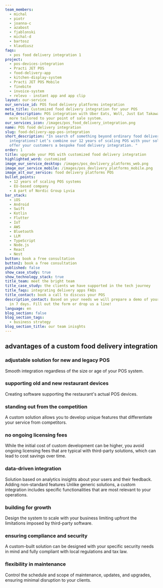 ```yaml
---
team_members:
  - michal
  - piotr
  - joanna-c
  - azabost
  - fjablonski
  - michal-d
  - bartosz
  - klaudiusz
faqs:
  - pos food delivery integration 1
project:
  - pos-devices-integration
  - Practi JET POS
  - food-delivery-app
  - kitchen-display-system
  - Practi JET POS Mobile
  - finebite
  - invoice-system
  - relevo - instant app and app clip
layout: our-service
our_service_id: POS food delivery platforms integration
meta_title: Customized food delivery integration for your POS
meta_description: POS integration with Uber Eats, Wolt, Just Eat Takaway and
  more tailored to your point of sale system.
our_services_icon: /images/pos_food_delivery_integration.png
name: POS food delivery integration
slug: food-delivery-app-pos-integration
short_description: "In search of something beyond ordinary food delivery
  integrations? Let’s combine our 12 years of scaling POS with your solution to
  offer your customers a bespoke food delivery integration. "
order: 1
title: upgrade your POS with customized food delivery integration
highlighted_word: customized
image_our_service_desktop: /images/pos_devlivery_platforms_web.png
image_our_service_mobile: /images/pos_devlivery_platforms_mobile.png
image_alt_our_service: food delivery platforms POS
bullet_points:
  - 12 years of scaling POS systems
  - EU-based company
  - A part of Nordic Group Lyvia
bar_stack:
  - iOS
  - Android
  - Swift
  - Kotlin
  - Flutter
  - IoT
  - AWS
  - Bluetooth
  - LLM
  - TypeScript
  - Node.js
  - React
  - Nest
button: book a free consultation
button2: book a free consultation
published: false
show_case_study: true
show_technology_stack: true
title_team: meet the bright team
title_case_study: the clients we have supported in the tech journey
title_faqs: integrating delivery apps FAQs
title_contact: book a call to discuss your POS
description_contact: Based on your needs we will prepare a demo of your solution
  in 7 days. Fill out the form or drop us a line!
language: en
blog_section: false
blog_section_tags:
  - business strategy
blog_section_title: our team inisghts
---
```

## advantages of a custom food delivery integration

### adjustable solution for new and legacy POS

Smooth integration regardless of the size or age of your POS system.

### supporting old and new restaurant devices

Creating software supporting the restaurant's actual POS devices.

### standing out from the competition

A custom solution allows you to develop unique features that differentiate your service from competitors.

### no ongoing licensing fees

While the initial cost of custom development can be higher, you avoid ongoing licensing fees that are typical with third-party solutions, which can lead to cost savings over time.

### data-driven integration

Solution based on analytics insights about your users and their feedback.
Adding non-standard features
Unlike generic solutions, a custom integration includes specific functionalities that are most relevant to your operations.

### building for growth

Design the system to scale with your business limiting upfront the limitations imposed by third-party software.

### ensuring compliance and security

A custom-built solution can be designed with your specific security needs in mind and fully compliant with local regulations and tax law.

### flexibility in maintenance

Control the schedule and scope of maintenance, updates, and upgrades, ensuring minimal disruption to your clients.
